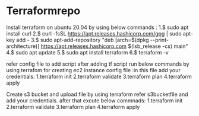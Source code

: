 # Terraformrepo
Install terraform on ubuntu 20.04 by using below commands :
1.$ sudo apt install curl
2.$ curl -fsSL https://apt.releases.hashicorp.com/gpg | sudo apt-key add -
3.$ sudo apt-add-repository "deb [arch=$(dpkg --print-architecture)] https://apt.releases.hashicorp.com $(lsb_release -cs) main"
4.$ sudo apt update
5.$ sudo apt install terraform
6.$ terraform -v 

refer config file  to add script after adding tf script run below commands by using terrafom for creating ec2 instance 
config file :in this file add your credentials.
1.terraform init
2.terraform validate
3.terraform plan
4.terraform apply

Create s3 bucket and upload file by using terraform
refer s3bucketfile and add your credentials.
after that excute below commnads:
1.terraform init
2.terraform validate
3.terraform plan
4.terraform apply




